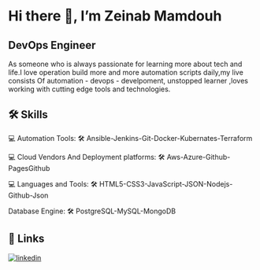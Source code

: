 
# Hi there 👋, I’m Zeinab Mamdouh
##            DevOps Engineer


As someone who is always passionate for learning more about tech and life.I love operation build more and more automation scripts daily,my live consists Of automation - devops - develpoment, unstopped learner ,loves working with cutting edge tools and technologies.


## 🛠 Skills
💻 Automation Tools: 🛠️ Ansible-Jenkins-Git-Docker-Kubernates-Terraform

💻 Cloud Vendors And Deployment platforms: 🛠️ Aws-Azure-Github-PagesGithub

💻 Languages and Tools: 🛠️ HTML5-CSS3-JavaScript-JSON-Nodejs-Github-Json

Database Engine: 🛠️ PostgreSQL-MySQL-MongoDB


## 🔗 Links
[![linkedin](https://img.shields.io/badge/linkedin-0A66C2?style=for-the-badge&logo=linkedin&logoColor=white)](https://www.linkedin.com/in/zeinab-mamdouh-797b57122/)

